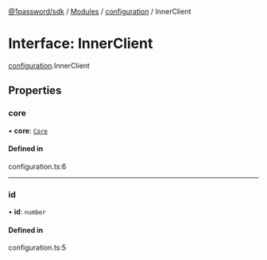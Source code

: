 [@1password/sdk](../README.md) / [Modules](../modules.md) / [configuration](../modules/configuration.md) / InnerClient

# Interface: InnerClient

[configuration](../modules/configuration.md).InnerClient

## Properties

### core

• **core**: [`Core`](core.Core.md)

#### Defined in

configuration.ts:6

___

### id

• **id**: `number`

#### Defined in

configuration.ts:5
